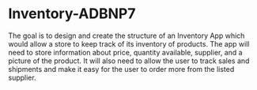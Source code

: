 # Inventory-ADBNP7
The goal is to design and create the structure of an Inventory App which would allow a store to keep
track of its inventory of products. The app will need to store information about price,
quantity available, supplier, and a picture of the product. It will also need to allow
the user to track sales and shipments and make it easy for the user to order more from the listed supplier.
